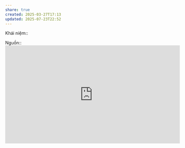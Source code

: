 ```yaml
---
share: true
created: 2025-03-27T17:13
updated: 2025-07-23T22:52
---
```

Khái niệm:: 

Nguồn:: <iframe width="560" height="315" src="https://www.youtube.com/embed/Fd-BWfYTQ3c?si=1uVTb_sPmIZxayZk" title="YouTube video player" frameborder="0" allow="accelerometer; autoplay; clipboard-write; encrypted-media; gyroscope; picture-in-picture; web-share" referrerpolicy="strict-origin-when-cross-origin" allowfullscreen></iframe>